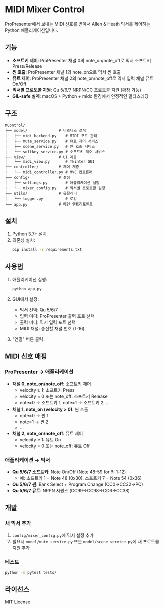 # MIDI Mixer Control

ProPresenter에서 보내는 MIDI 신호를 받아서 Allen & Heath 믹서를 제어하는 Python 애플리케이션입니다.

## 기능

- **소프트키 제어**: ProPresenter 채널 0의 note_on/note_off로 믹서 소프트키 Press/Release
- **씬 호출**: ProPresenter 채널 1의 note_on으로 믹서 씬 호출
- **뮤트 제어**: ProPresenter 채널 2의 note_on/note_off로 믹서 입력 채널 뮤트 On/Off
- **믹서별 프로토콜 지원**: Qu 5/6/7 NRPN/CC 프로토콜 지원 (확장 가능)
- **GIL-safe 설계**: macOS + Python + mido 환경에서 안정적인 멀티스레딩

## 구조

```
MControl/
├── model/              # 비즈니스 로직
│   ├── midi_backend.py    # MIDI 포트 관리
│   ├── mute_service.py    # 뮤트 제어 서비스
│   ├── scene_service.py   # 씬 호출 서비스
│   └── softkey_service.py # 소프트키 제어 서비스
├── view/               # UI 계층
│   └── midi_view.py       # Tkinter GUI
├── controller/         # 제어 계층
│   └── midi_controller.py # MVC 컨트롤러
├── config/             # 설정
│   ├── settings.py        # 애플리케이션 설정
│   └── mixer_config.py    # 믹서별 프로토콜 설정
├── utils/              # 유틸리티
│   └── logger.py          # 로깅
└── app.py              # 메인 엔트리포인트
```

## 설치

1. Python 3.7+ 설치
2. 의존성 설치:
   ```bash
   pip install -r requirements.txt
   ```

## 사용법

1. 애플리케이션 실행:
   ```bash
   python app.py
   ```

2. GUI에서 설정:
   - 믹서 선택: Qu 5/6/7
   - 입력 미디: ProPresenter 출력 포트 선택
   - 출력 미디: 믹서 입력 포트 선택
   - MIDI 채널: 송신할 채널 번호 (1-16)

3. "연결" 버튼 클릭

## MIDI 신호 매핑

### ProPresenter → 애플리케이션
- **채널 0, note_on/note_off**: 소프트키 제어
  - velocity ≥ 1: 소프트키 Press
  - velocity = 0 또는 note_off: 소프트키 Release
  - note=0 → 소프트키 1, note=1 → 소프트키 2, ...
- **채널 1, note_on (velocity > 0)**: 씬 호출
  - note=0 → 씬 1
  - note=1 → 씬 2
  - ...
- **채널 2, note_on/note_off**: 뮤트 제어
  - velocity ≥ 1: 뮤트 On
  - velocity = 0 또는 note_off: 뮤트 Off

### 애플리케이션 → 믹서
- **Qu 5/6/7 소프트키**: Note On/Off (Note 48-59 for 키 1-12)
  - 예: 소프트키 1 = Note 48 (0x30), 소프트키 7 = Note 54 (0x36)
- **Qu 5/6/7 씬**: Bank Select + Program Change (CC0→CC32→PC)
- **Qu 5/6/7 뮤트**: NRPN 시퀀스 (CC99→CC98→CC6→CC38)

## 개발

### 새 믹서 추가
1. `config/mixer_config.py`에 믹서 설정 추가
2. 필요시 `model/mute_service.py` 또는 `model/scene_service.py`에 새 프로토콜 지원 추가

### 테스트
```bash
python -m pytest tests/
```

## 라이선스

MIT License
